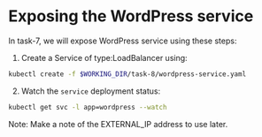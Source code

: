 # Exposing the WordPress service

In task-7, we will expose WordPress service using these steps:

1. Create a Service of type:LoadBalancer using:
```bash
kubectl create -f $WORKING_DIR/task-8/wordpress-service.yaml
```
2. Watch the `service` deployment status:
```bash
kubectl get svc -l app=wordpress --watch
```
Note: Make a note of the EXTERNAL_IP address to use later.
